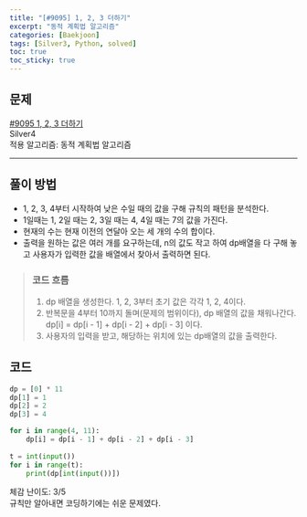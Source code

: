 ```yaml
---
title: "[#9095] 1, 2, 3 더하기"
excerpt: "동적 계획법 알고리즘"
categories: [Baekjoon]
tags: [Silver3, Python, solved]
toc: true
toc_sticky: true
---
```


## 문제
[#9095 1, 2, 3 더하기](https://www.acmicpc.net/problem/9095) <br>
Silver4 <br>
적용 알고리즘: 동적 계획법 알고리즘

***

## 풀이 방법
* 1, 2, 3, 4부터 시작하여 낮은 수일 때의 값을 구해 규칙의 패턴을 분석한다.
* 1일때는 1, 2일 때는 2, 3일 때는 4, 4일 때는 7의 값을 가진다.
* 현재의 수는 현재 이전의 연달아 오는 세 개의 수의 합이다.
* 출력을 원하는 값은 여러 개를 요구하는데, n의 값도 작고 하여 dp배열을 다 구해 놓고 사용자가 입력한 값을 배열에서 찾아서 출력하면 된다.

> ### 코드 흐름
> 1. dp 배열을 생성한다. 1, 2, 3부터 초기 값은 각각 1, 2, 4이다.
> 2. 반복문을 4부터 10까지 돌며(문제의 범위이다), dp 배열의 값을 채워나간다. dp[i] = dp[i - 1] + dp[i - 2] + dp[i - 3] 이다.
> 3. 사용자의 입력을 받고, 해당하는 위치에 있는 dp배열의 값을 출력한다.

## 코드
~~~python
dp = [0] * 11
dp[1] = 1
dp[2] = 2
dp[3] = 4

for i in range(4, 11):
    dp[i] = dp[i - 1] + dp[i - 2] + dp[i - 3]
    
t = int(input())
for i in range(t):
    print(dp[int(input())])
~~~

체감 난이도: 3/5 <br>
규칙만 알아내면 코딩하기에는 쉬운 문제였다.